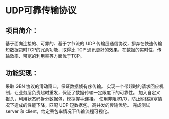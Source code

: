 # UDP可靠传输协议
## 项目简介：
基于面向连接的、可靠的、基于字节流的 UDP 传输层通信协议，摒弃在快速传输短数据包时TCP的冗余功能，取得比 TCP 通讯更好的效果，在数据的实时性、传输效率、带宽的利用率等方面优于TCP。
## 功能实现：
   采取 GBN 协议的滑动窗口，保证数据帧有序传输。
   实现一个带超时的请求回应机制，让业务层负责超时重发，保证了数据传输一定限度下的可靠性。
   加入自定义报头，利用状态码拆分数据包，模拟握手连接。
   使用非阻塞I/O，防止网络拥塞情况下造成的性能下降，匹配 UDP 短数据包，高并发的传输优势。
   完成测试 server 和 client，给定丢包率情况下传输流程可视化。
